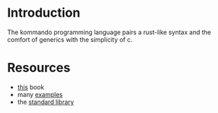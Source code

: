 # Introduction
The kommando programming language pairs a rust-like syntax and the comfort of generics with the simplicity of c.

# Resources
- [this](./introduction.md) book
- many [examples](https://github.com/justanothercell/kommando/tree/dev/examples)
- the [standard library](https://github.com/justanothercell/kommando/tree/dev/kdolib/std)